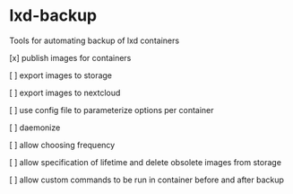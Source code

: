 # lxd-backup
Tools for automating backup of lxd containers

[x] publish images for containers

[ ] export images to storage

[ ] export images to nextcloud

[ ] use config file to parameterize options per container

[ ] daemonize

[ ] allow choosing frequency

[ ] allow specification of lifetime and delete obsolete images from storage

[ ] allow custom commands to be run in container before and after backup

